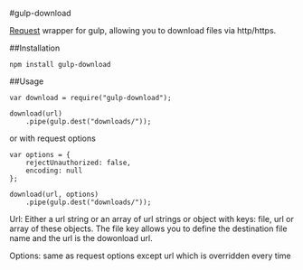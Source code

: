 #gulp-download

[Request](https://github.com/mikeal/request) wrapper for gulp, allowing you to download files via http/https.

##Installation

	npm install gulp-download

##Usage

	var download = require("gulp-download");

	download(url)
		.pipe(gulp.dest("downloads/"));

or with request options

	var options = {
		rejectUnauthorized: false,
		encoding: null
	};

	download(url, options)
		.pipe(gulp.dest("downloads/"));

Url: Either a url string or an array of url strings or object with keys: file, url or array of these objects. The file key allows you to define the destination file name and the url is the dowonload url.

Options: same as request options except url which is overridden every time
